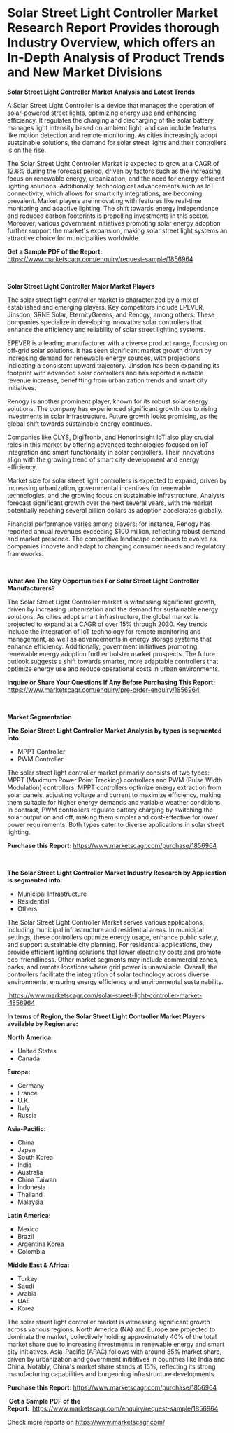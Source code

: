 <p><h1>Solar Street Light Controller Market Research Report Provides thorough Industry Overview, which offers an In-Depth Analysis of Product Trends and New Market Divisions</h1></p><p><strong>Solar Street Light Controller Market Analysis and Latest Trends</strong></p>
<p><p>A Solar Street Light Controller is a device that manages the operation of solar-powered street lights, optimizing energy use and enhancing efficiency. It regulates the charging and discharging of the solar battery, manages light intensity based on ambient light, and can include features like motion detection and remote monitoring. As cities increasingly adopt sustainable solutions, the demand for solar street lights and their controllers is on the rise.</p><p>The Solar Street Light Controller Market is expected to grow at a CAGR of 12.6% during the forecast period, driven by factors such as the increasing focus on renewable energy, urbanization, and the need for energy-efficient lighting solutions. Additionally, technological advancements such as IoT connectivity, which allows for smart city integrations, are becoming prevalent. Market players are innovating with features like real-time monitoring and adaptive lighting. The shift towards energy independence and reduced carbon footprints is propelling investments in this sector. Moreover, various government initiatives promoting solar energy adoption further support the market's expansion, making solar street light systems an attractive choice for municipalities worldwide.</p></p>
<p><strong>Get a Sample PDF of the Report:&nbsp;</strong> <a href="https://www.marketscagr.com/enquiry/request-sample/1856964?utm_campaign=2337&utm_medium=2&utm_source=Github&utm_content=ia&utm_term=19022025&utm_id=solar-street-light-controller">https://www.marketscagr.com/enquiry/request-sample/1856964</a></p>
<p>&nbsp;</p>
<p><strong>Solar Street Light Controller Major Market Players</strong></p>
<p><p>The solar street light controller market is characterized by a mix of established and emerging players. Key competitors include EPEVER, Jinsdon, SRNE Solar, EternityGreens, and Renogy, among others. These companies specialize in developing innovative solar controllers that enhance the efficiency and reliability of solar street lighting systems.</p><p>EPEVER is a leading manufacturer with a diverse product range, focusing on off-grid solar solutions. It has seen significant market growth driven by increasing demand for renewable energy sources, with projections indicating a consistent upward trajectory. Jinsdon has been expanding its footprint with advanced solar controllers and has reported a notable revenue increase, benefitting from urbanization trends and smart city initiatives.</p><p>Renogy is another prominent player, known for its robust solar energy solutions. The company has experienced significant growth due to rising investments in solar infrastructure. Future growth looks promising, as the global shift towards sustainable energy continues.</p><p>Companies like OLYS, DigiTronix, and HonorInsight IoT also play crucial roles in this market by offering advanced technologies focused on IoT integration and smart functionality in solar controllers. Their innovations align with the growing trend of smart city development and energy efficiency.</p><p>Market size for solar street light controllers is expected to expand, driven by increasing urbanization, governmental incentives for renewable technologies, and the growing focus on sustainable infrastructure. Analysts forecast significant growth over the next several years, with the market potentially reaching several billion dollars as adoption accelerates globally.</p><p>Financial performance varies among players; for instance, Renogy has reported annual revenues exceeding $100 million, reflecting robust demand and market presence. The competitive landscape continues to evolve as companies innovate and adapt to changing consumer needs and regulatory frameworks.</p></p>
<p>&nbsp;</p>
<p><strong>What Are The Key Opportunities For Solar Street Light Controller Manufacturers?</strong></p>
<p><p>The Solar Street Light Controller market is witnessing significant growth, driven by increasing urbanization and the demand for sustainable energy solutions. As cities adopt smart infrastructure, the global market is projected to expand at a CAGR of over 15% through 2030. Key trends include the integration of IoT technology for remote monitoring and management, as well as advancements in energy storage systems that enhance efficiency. Additionally, government initiatives promoting renewable energy adoption further bolster market prospects. The future outlook suggests a shift towards smarter, more adaptable controllers that optimize energy use and reduce operational costs in urban environments.</p></p>
<p><strong>Inquire or Share Your Questions If Any Before Purchasing This Report:</strong> <a href="https://www.marketscagr.com/enquiry/pre-order-enquiry/1856964?utm_campaign=2337&utm_medium=2&utm_source=Github&utm_content=ia&utm_term=19022025&utm_id=solar-street-light-controller">https://www.marketscagr.com/enquiry/pre-order-enquiry/1856964</a></p>
<p>&nbsp;</p>
<p><strong>Market Segmentation</strong></p>
<p><strong>The Solar Street Light Controller Market Analysis by types is segmented into:</strong></p>
<p><ul><li>MPPT Controller</li><li>PWM Controller</li></ul></p>
<p><p>The solar street light controller market primarily consists of two types: MPPT (Maximum Power Point Tracking) controllers and PWM (Pulse Width Modulation) controllers. MPPT controllers optimize energy extraction from solar panels, adjusting voltage and current to maximize efficiency, making them suitable for higher energy demands and variable weather conditions. In contrast, PWM controllers regulate battery charging by switching the solar output on and off, making them simpler and cost-effective for lower power requirements. Both types cater to diverse applications in solar street lighting.</p></p>
<p><strong>Purchase this Report:&nbsp;</strong><a href="https://www.marketscagr.com/purchase/1856964?utm_campaign=2337&utm_medium=2&utm_source=Github&utm_content=ia&utm_term=19022025&utm_id=solar-street-light-controller">https://www.marketscagr.com/purchase/1856964</a></p>
<p>&nbsp;</p>
<p><strong>The Solar Street Light Controller Market Industry Research by Application is segmented into:</strong></p>
<p><ul><li>Municipal Infrastructure</li><li>Residential</li><li>Others</li></ul></p>
<p><p>The Solar Street Light Controller Market serves various applications, including municipal infrastructure and residential areas. In municipal settings, these controllers optimize energy usage, enhance public safety, and support sustainable city planning. For residential applications, they provide efficient lighting solutions that lower electricity costs and promote eco-friendliness. Other market segments may include commercial zones, parks, and remote locations where grid power is unavailable. Overall, the controllers facilitate the integration of solar technology across diverse environments, ensuring energy efficiency and environmental sustainability.</p></p>
<p><a href="https://www.marketscagr.com/solar-street-light-controller-market-r1856964?utm_campaign=2337&utm_medium=2&utm_source=Github&utm_content=ia&utm_term=19022025&utm_id=solar-street-light-controller">&nbsp;https://www.marketscagr.com/solar-street-light-controller-market-r1856964</a></p>
<p><strong>In terms of Region, the Solar Street Light Controller Market Players available by Region are:</strong></p>
<p>
    <p> <strong> North America: </strong>
        <ul>
            <li>United States</li>
            <li>Canada</li>
        </ul>
        </p> 
    <p> <strong> Europe: </strong>
        <ul>
            <li>Germany</li>
            <li>France</li>
            <li>U.K.</li>
            <li>Italy</li>
            <li>Russia</li>
        </ul>
        </p> 
    <p> <strong> Asia-Pacific: </strong>
        <ul>
            <li>China</li>
            <li>Japan</li>
            <li>South Korea</li>
            <li>India</li>
            <li>Australia</li>
            <li>China Taiwan</li>
            <li>Indonesia</li>
            <li>Thailand</li>
            <li>Malaysia</li>
        </ul>
        </p> 
    <p> <strong> Latin America: </strong>
        <ul>
            <li>Mexico</li>
            <li>Brazil</li>
            <li>Argentina Korea</li>
            <li>Colombia</li>
        </ul>
        </p> 
    <p> <strong> Middle East & Africa: </strong>
        <ul>
            <li>Turkey</li>
            <li>Saudi</li>
            <li>Arabia</li>
            <li>UAE</li>
            <li>Korea</li>
        </ul>
    </p>
    </p>
<p><p>The solar street light controller market is witnessing significant growth across various regions. North America (NA) and Europe are projected to dominate the market, collectively holding approximately 40% of the total market share due to increasing investments in renewable energy and smart city initiatives. Asia-Pacific (APAC) follows with around 35% market share, driven by urbanization and government initiatives in countries like India and China. Notably, China's market share stands at 15%, reflecting its strong manufacturing capabilities and burgeoning infrastructure developments.</p></p>
<p><strong>Purchase this Report: </strong><a href="https://www.marketscagr.com/purchase/1856964?utm_campaign=2337&utm_medium=2&utm_source=Github&utm_content=ia&utm_term=19022025&utm_id=solar-street-light-controller">https://www.marketscagr.com/purchase/1856964</a></p>
<p>&nbsp;<strong>Get a Sample PDF of the Report:&nbsp;&nbsp;</strong><a href="https://www.marketscagr.com/enquiry/request-sample/1856964?utm_campaign=2337&utm_medium=2&utm_source=Github&utm_content=ia&utm_term=19022025&utm_id=solar-street-light-controller">https://www.marketscagr.com/enquiry/request-sample/1856964</a></p>
<p><strong></strong></p>
<p>Check more reports on <a href="https://www.marketscagr.com/?utm_campaign=2337&utm_medium=2&utm_source=Github&utm_content=ia&utm_term=19022025&utm_id=solar-street-light-controller">https://www.marketscagr.com/</a></p>